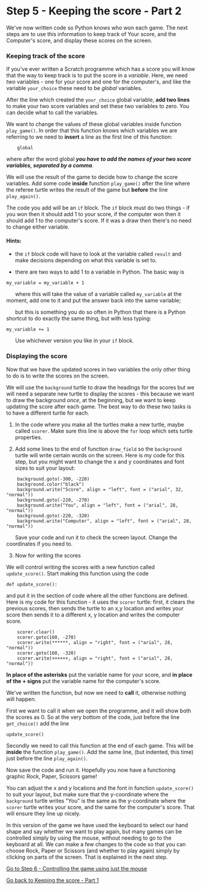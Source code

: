 # Step 5 - Keeping the score - Part 2

We've now written code so Python knows who won each game. The next steps are to use this information to keep track of Your score, and the Computer's score, and display these scores on the screen.

### Keeping track of the score

If you've ever written a Scratch programme which has a score you will know that the way to keep track is to put the score in a *variable*. Here, we need *two* variables - one for your score and one for the computer's, and like the variable ```your_choice``` these need to be *global* variables.

After the line which created the ```your_choice``` global variable, **add two lines** to make your two score variables and set these two variables to zero. You can decide what to call the variables.

We want to change the values of these global variables inside function ```play_game()```. In order that this function knows which variables we are referring to we need to **insert** a line as the first line of this function:
```
    global 
```
where after the word global **_you have to add the names of your two score variables, separated by a comma_**.

We will use the result of the game to decide how to change the score variables. Add some code **inside** function ```play_game()``` after the line where the referee turtle writes the result of the game but **before** the line ```play_again()```. 

The code you add will be an ```if``` block. The ```if``` block must do two things - if you won then it should add 1 to your score, if the computer won then it should add 1 to the computer's score. If it was a draw then there's no need to change either variable.

#### Hints:

* the ```if``` block code will have to look at the variable called ```result``` and make decisions depending on what this variable is set to.

* there are two ways to add 1 to a variable in Python. The basic way is
```
my_variable = my_variable + 1
```
&nbsp;&nbsp;&nbsp;&nbsp;&nbsp;&nbsp;where this will take the value of a variable called ```my_variable``` at the moment, add one to it and put the answer back into the same variable;

&nbsp;&nbsp;&nbsp;&nbsp;&nbsp;&nbsp;but this is something you do so often in Python that there is a Python shortcut to do exactly the same thing, but with less typing:
```
my_variable += 1
```

&nbsp;&nbsp;&nbsp;&nbsp;&nbsp;&nbsp;Use whichever version you like in your ```if``` block.

### Displaying the score

Now that we have the updated scores in two variables the only other thing to do is to write the scores on the screen.

We will use the ```background``` turtle to draw the headings for the scores but we will need a separate new turtle to display the scores - this because we want to draw the background *once*, at the beginning, but we want to keep updating the score after each game. The best way to do these two tasks is to have a different turtle for each.

1. In the code where you make all the turtles make a new turtle, maybe called ```scorer```. Make sure this line is above the ```for``` loop which sets turtle properties.

2. Add some lines to the end of function ```draw_field``` so the ```background``` turtle will write certain words on the screen. Here is my code for this step, but you might want to change the x and y coordinates and font sizes to suit your layout:
```
    background.goto(-300, -220)
    background.color("black")
    background.write("Score", align = "left", font = ("arial", 32, "normal"))
    background.goto(-220, -270)
    background.write("You", align = "left", font = ("arial", 28, "normal"))
    background.goto(-220, -320)
    background.write("Computer", align = "left", font = ("arial", 28, "normal"))
```
&nbsp;&nbsp;&nbsp;&nbsp;&nbsp;&nbsp;Save your code and run it to check the screen layout. Change the coordinates if you need to.

3. Now for writing the scores

We will control writing the scores with a new function called ```update_score()```. Start making this function using the code
```
def update_score():
```
and put it in the section of code where all the other functions are defined.
Here is my code for this function - it uses the ```scorer``` turtle: first, it clears the previous scores, then sends the turtle to an x,y location and writes your score then sends it to a different x, y location and writes the computer score.
```
    scorer.clear()
    scorer.goto(160, -270)
    scorer.write(******, align = "right", font = ("arial", 28, "normal"))
    scorer.goto(160, -320)
    scorer.write(++++++, align = "right", font = ("arial", 28, "normal"))
```
**In place of the asterisks** put the variable name for your score, and **in place of the + signs** put the variable name for the computer's score.

We've written the function, but now we need to **call** it, otherwise nothing will happen. 

First we want to call it when we open the programme, and it will show both the scores as 0. So at the very bottom of the code, just before the line ```get_choice()``` add the line
```
update_score()
```

Secondly we need to call this function at the end of each game. This will be **inside** the function ```play_game()```. Add the same line, (but indented, this time) just before the line ```play_again()```.

Now save the code and run it. Hopefully you now have a functioning graphic Rock, Paper, Scissors game!

You can adjust the x and y locations and the font in function ```update_score()``` to suit your layout, but make sure that the y-coordinate where the ```background``` turtle writes "You" is the same as the y-coordinate where the ```scorer``` turtle writes your score, and the same for the computer's score. That will ensure they line up nicely.


In this version of the game we have used the keyboard to select our hand shape and say whether we want to play again, but many games can be controlled simply by using the mouse, without needing to go to the keyboard at all. We can make a few changes to the code so that you can choose Rock, Paper or Scissors (and whether to play again) simply by clicking on parts of the screen. That is explained in the next step.

[Go to Step 6 - Controlling the game using just the mouse](../Step6-Mouse-control)

[Go back to Keeping the score - Part 1](README.md)
